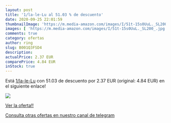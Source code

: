 ```yaml
---
layout: post
title: '1/la-le-Lu al 51.03 % de descuento'
date: 2020-09-25 22:01:59
thumbnailImage: 'https://m.media-amazon.com/images/I/51t-15s0UuL._SL200_.jpg'
images: [ 'https://m.media-amazon.com/images/I/51t-15s0UuL._SL200_.jpg' ]
comments: true
category: ofertas
author: ring
slug: B001Q3FSD4
description:
actualPrice: 2.37 EUR
comparePrice: 4.84 EUR
inStock: true
---
```


Está [1/la-le-Lu](https://www.amazon.com/dp/B001Q3FSD4/?tag=redken08-20) con 51.03 de descuento por 2.37 EUR (original: 4.84 EUR) en el siguiente enlace!

[![](https://m.media-amazon.com/images/I/51t-15s0UuL._SL200_.jpg)](https://www.amazon.com/dp/B001Q3FSD4/?tag=redken08-20)

[Ver la oferta!!](https://www.amazon.com/dp/B001Q3FSD4/?tag=redken08-20)

[Consulta otras ofertas en nuestro canal de telegram](https://t.me/s/ofertas25)
